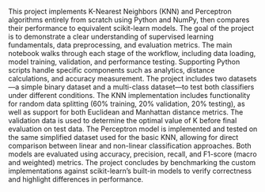 This project implements K-Nearest Neighbors (KNN) and Perceptron algorithms entirely from scratch using Python and NumPy, then compares their performance to equivalent scikit-learn models. The goal of the project is to demonstrate a clear understanding of supervised learning fundamentals, data preprocessing, and evaluation metrics.
The main notebook walks through each stage of the workflow, including data loading, model training, validation, and performance testing. Supporting Python scripts handle specific components such as analytics, distance calculations, and accuracy measurement. The project includes two datasets—a simple binary dataset and a multi-class dataset—to test both classifiers under different conditions.
The KNN implementation includes functionality for random data splitting (60% training, 20% validation, 20% testing), as well as support for both Euclidean and Manhattan distance metrics. The validation data is used to determine the optimal value of K before final evaluation on test data. The Perceptron model is implemented and tested on the same simplified dataset used for the basic KNN, allowing for direct comparison between linear and non-linear classification approaches.
Both models are evaluated using accuracy, precision, recall, and F1-score (macro and weighted) metrics. The project concludes by benchmarking the custom implementations against scikit-learn’s built-in models to verify correctness and highlight differences in performance.
